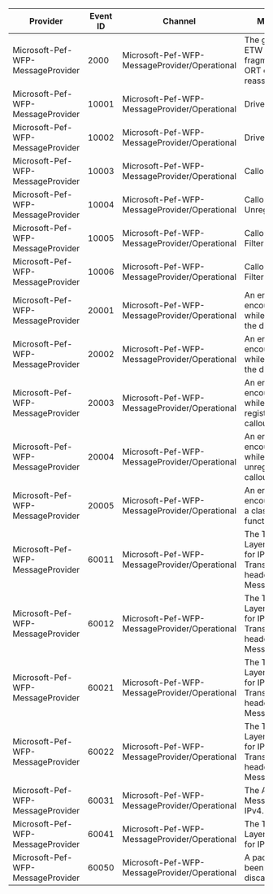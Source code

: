 Provider                           |  Event ID  |  Channel                                         |  Message
-----------------------------------|------------|--------------------------------------------------|------------------------------------------------------------------------------------
Microsoft-Pef-WFP-MessageProvider  |  2000      |   Microsoft-Pef-WFP-MessageProvider/Operational  |  The generic ETW message fragment that ORT can reassemble.
Microsoft-Pef-WFP-MessageProvider  |  10001     |   Microsoft-Pef-WFP-MessageProvider/Operational  |  Driver Load
Microsoft-Pef-WFP-MessageProvider  |  10002     |   Microsoft-Pef-WFP-MessageProvider/Operational  |  Driver Unload
Microsoft-Pef-WFP-MessageProvider  |  10003     |   Microsoft-Pef-WFP-MessageProvider/Operational  |  Callout Register
Microsoft-Pef-WFP-MessageProvider  |  10004     |   Microsoft-Pef-WFP-MessageProvider/Operational  |  Callout Unregister
Microsoft-Pef-WFP-MessageProvider  |  10005     |   Microsoft-Pef-WFP-MessageProvider/Operational  |  Callout Notify Filter Add
Microsoft-Pef-WFP-MessageProvider  |  10006     |   Microsoft-Pef-WFP-MessageProvider/Operational  |  Callout Notify Filter Delete
Microsoft-Pef-WFP-MessageProvider  |  20001     |   Microsoft-Pef-WFP-MessageProvider/Operational  |  An error was encountered while loading the driver.
Microsoft-Pef-WFP-MessageProvider  |  20002     |   Microsoft-Pef-WFP-MessageProvider/Operational  |  An error was encountered while unloading the driver.
Microsoft-Pef-WFP-MessageProvider  |  20003     |   Microsoft-Pef-WFP-MessageProvider/Operational  |  An error was encountered while registering a callout.
Microsoft-Pef-WFP-MessageProvider  |  20004     |   Microsoft-Pef-WFP-MessageProvider/Operational  |  An error was encountered while unregistering a callout.
Microsoft-Pef-WFP-MessageProvider  |  20005     |   Microsoft-Pef-WFP-MessageProvider/Operational  |  An error was encountered in a classify function.
Microsoft-Pef-WFP-MessageProvider  |  60011     |   Microsoft-Pef-WFP-MessageProvider/Operational  |  The Transport Layer Message for IPv4. The Transport header is in the MessageFrame.
Microsoft-Pef-WFP-MessageProvider  |  60012     |   Microsoft-Pef-WFP-MessageProvider/Operational  |  The Transport Layer Message for IPv4. The Transport header is in the MessageFrame.
Microsoft-Pef-WFP-MessageProvider  |  60021     |   Microsoft-Pef-WFP-MessageProvider/Operational  |  The Transport Layer Message for IPv6. The Transport header is in the MessageFrame.
Microsoft-Pef-WFP-MessageProvider  |  60022     |   Microsoft-Pef-WFP-MessageProvider/Operational  |  The Transport Layer Message for IPv6. The Transport header is in the MessageFrame.
Microsoft-Pef-WFP-MessageProvider  |  60031     |   Microsoft-Pef-WFP-MessageProvider/Operational  |  The ALE Layer Message for IPv4.
Microsoft-Pef-WFP-MessageProvider  |  60041     |   Microsoft-Pef-WFP-MessageProvider/Operational  |  The Transport Layer Message for IPv6.
Microsoft-Pef-WFP-MessageProvider  |  60050     |   Microsoft-Pef-WFP-MessageProvider/Operational  |  A packet has been discarded.